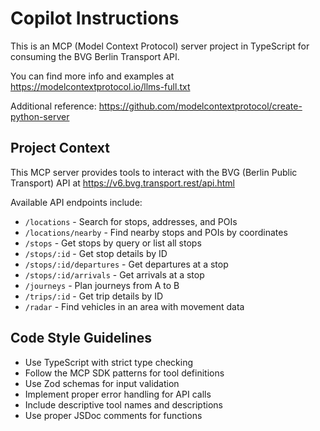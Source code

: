 # Copilot Instructions

<!-- Use this file to provide workspace-specific custom instructions to Copilot. For more details, visit https://code.visualstudio.com/docs/copilot/copilot-customization#_use-a-githubcopilotinstructionsmd-file -->

This is an MCP (Model Context Protocol) server project in TypeScript for consuming the BVG Berlin Transport API.

You can find more info and examples at https://modelcontextprotocol.io/llms-full.txt

Additional reference: https://github.com/modelcontextprotocol/create-python-server

## Project Context

This MCP server provides tools to interact with the BVG (Berlin Public Transport) API at https://v6.bvg.transport.rest/api.html

Available API endpoints include:
- `/locations` - Search for stops, addresses, and POIs
- `/locations/nearby` - Find nearby stops and POIs by coordinates
- `/stops` - Get stops by query or list all stops
- `/stops/:id` - Get stop details by ID
- `/stops/:id/departures` - Get departures at a stop
- `/stops/:id/arrivals` - Get arrivals at a stop
- `/journeys` - Plan journeys from A to B
- `/trips/:id` - Get trip details by ID
- `/radar` - Find vehicles in an area with movement data

## Code Style Guidelines

- Use TypeScript with strict type checking
- Follow the MCP SDK patterns for tool definitions
- Use Zod schemas for input validation
- Implement proper error handling for API calls
- Include descriptive tool names and descriptions
- Use proper JSDoc comments for functions
